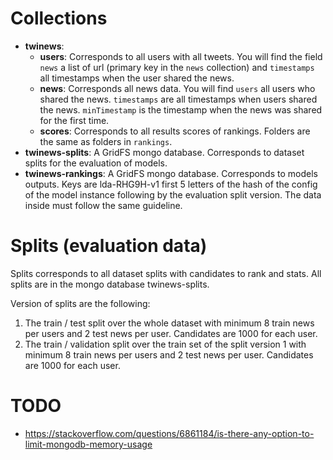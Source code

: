 # Collections

 * **twinews**:
   * **users**: Corresponds to all users with all tweets. You will find the field `news` a list of url (primary key in the `news` collection) and `timestamps` all timestamps when the user shared the news.
   * **news**: Corresponds all news data. You will find `users` all users who shared the news. `timestamps` are all timestamps when users shared the news. `minTimestamp` is the timestamp when the news was shared for the first time.
   * **scores**: Corresponds to all results scores of rankings. Folders are the same as folders in `rankings`.
 * **twinews-splits**: A GridFS mongo database. Corresponds to dataset splits for the evaluation of models.
 * **twinews-rankings**: A GridFS mongo database. Corresponds to models outputs. Keys are lda-RHG9H-v1 first 5 letters of the hash of the config of the model instance following by the evaluation split version. The data inside must follow the same guideline.


# Splits (evaluation data)

Splits corresponds to all dataset splits with candidates to rank and stats.
All splits are in the mongo database twinews-splits.

Version of splits are the following:

 1. The train / test split over the whole dataset with minimum 8 train news per users and 2 test news per user. Candidates are 1000 for each user. 
 2. The train / validation split over the train set of the split version 1 with minimum 8 train news per users and 2 test news per user. Candidates are 1000 for each user.


# TODO

 * https://stackoverflow.com/questions/6861184/is-there-any-option-to-limit-mongodb-memory-usage